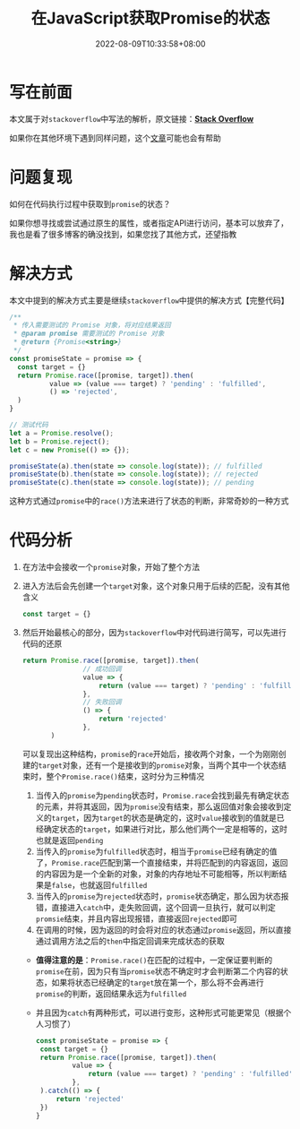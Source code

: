 ﻿---
date: '2022-08-09T10:33:58+08:00'
draft: false
title: '在JavaScript获取Promise的状态'
keywords: [ 'JavaScript','Promise' ]
tags: [ 'JavaScript' ]
categories: [ 'skill' ]
---

# 写在前面

  本文属于对`stackoverflow`中写法的解析，原文链接：[**Stack Overflow** ](https://stackoverflow.com/questions/30564053/how-can-i-synchronously-determine-a-javascript-promises-state)

  如果你在其他环境下遇到同样问题，这个[文章](https://blog.csdn.net/Lee_01/article/details/124892590)可能也会有帮助

# 问题复现

  如何在代码执行过程中获取到`promise`的状态？

  如果你想寻找或尝试通过原生的属性，或者指定API进行访问，基本可以放弃了，我也是看了很多博客的确没找到，如果您找了其他方式，还望指教

# 解决方式

  本文中提到的解决方式主要是继续`stackoverflow`中提供的解决方式【完整代码】

  ```js
  /**
   * 传入需要测试的 Promise 对象，将对应结果返回
   * @param promise 需要测试的 Promise 对象
   * @return {Promise<string>}
   */
  const promiseState = promise => {
  	const target = {}
  	return Promise.race([promise, target]).then(
  			value => (value === target) ? 'pending' : 'fulfilled',
  			() => 'rejected',
  	)
  }
  
  // 测试代码
  let a = Promise.resolve();
  let b = Promise.reject();
  let c = new Promise(() => {});
  
  promiseState(a).then(state => console.log(state)); // fulfilled
  promiseState(b).then(state => console.log(state)); // rejected
  promiseState(c).then(state => console.log(state)); // pending
  ```

  这种方式通过`promise`中的`race()`方法来进行了状态的判断，非常奇妙的一种方式

# 代码分析

  1. 在方法中会接收一个`promise`对象，开始了整个方法

  2. 进入方法后会先创建一个`target`对象，这个对象只用于后续的匹配，没有其他含义

     ```js
     const target = {}
     ```

  3. 然后开始最核心的部分，因为`stackoverflow`中对代码进行简写，可以先进行代码的还原

     ```js
     return Promise.race([promise, target]).then(
         			// 成功回调
     				value => {
     					return (value === target) ? 'pending' : 'fulfilled'
     				},
         			// 失败回调
     				() => {
     					return 'rejected'
     				},
     		)
     ```

     可以复现出这种结构，`promise`的`race`开始后，接收两个对象，一个为刚刚创建的`target`对象，还有一个是接收到的`promise`对象，当两个其中一个状态结束时，整个`Promise.race()`结束，这时分为三种情况

     1. 当传入的`promise`为`pending`状态时，`Promise.race`会找到最先有确定状态的元素，并将其返回，因为`promise`没有结束，那么返回值对象会接收到定义的`target`，因为`target`的状态是确定的，这时`value`接收到的值就是已经确定状态的`target`，如果进行对比，那么他们两个一定是相等的，这时也就是返回`pending`
     2. 当传入的`promise`为`fulfilled`状态时，相当于`promise`已经有确定的值了，`Promise.race`匹配到第一个直接结束，并将匹配到的内容返回，返回的内容因为是一个全新的对象，对象的内存地址不可能相等，所以判断结果是`false`，也就返回`fulfilled`
     3. 当传入的`promise`为`rejected`状态时，`promise`状态确定，那么因为状态报错，直接进入`catch`中，走失败回调，这个回调一旦执行，就可以判定`promsie`结束，并且内容出现报错，直接返回`rejected`即可
     4. 在调用的时候，因为返回的时会将对应的状态通过`promise`返回，所以直接通过调用方法之后的`then`中指定回调来完成状态的获取

     - **值得注意的是**：`Promise.race()`在匹配的过程中，一定保证要判断的`promise`在前，因为只有当`promise`状态不确定时才会判断第二个内容的状态，如果将状态已经确定的`target`放在第一个，那么将不会再进行`promise`的判断，返回结果永远为`fulfilled`

     - 并且因为`catch`有两种形式，可以进行变形，这种形式可能更常见（根据个人习惯了）

       ```js
       const promiseState = promise => {
       	const target = {}
       	return Promise.race([promise, target]).then(
       			value => {
       				return (value === target) ? 'pending' : 'fulfilled'
       			},
       	).catch(() => {
       		return 'rejected'
       	})
       }
       ```
